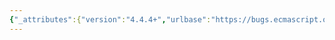 ```yaml
---
{"_attributes":{"version":"4.4.4+","urlbase":"https://bugs.ecmascript.org/","maintainer":"dherman@mozilla.com"},"bug":{"bug_id":1218,"creation_ts":"2013-01-26 11:20:00 -0800","short_desc":"Typo: 8.1.6.2 2nd paragraph \"invoke\" should be \"invoked\"","delta_ts":"2013-03-08 14:44:15 -0800","product":"Draft for 6th Edition","component":"editorial issue","version":"Rev 13: December 21, 2012 Draft","rep_platform":"All","op_sys":"All","bug_status":"RESOLVED","resolution":"FIXED","priority":"Normal","bug_severity":"enhancement","everconfirmed":true,"reporter":{"uid":"erights","name":"Mark Miller"},"assigned_to":{"uid":"allen","name":"Allen Wirfs-Brock"},"cc":"erights","long_desc":[{"commentid":3148,"comment_count":0,"who":{"uid":"erights","name":"Mark Miller"},"bug_when":"2013-01-26 11:20:16 -0800"},{"commentid":3218,"comment_count":1,"who":{"uid":"allen","name":"Allen Wirfs-Brock"},"bug_when":"2013-02-25 15:26:28 -0800","thetext":"fixed in rev 14 editor's draft"},{"commentid":3333,"comment_count":2,"who":{"uid":"allen","name":"Allen Wirfs-Brock"},"bug_when":"2013-03-08 14:44:15 -0800","thetext":"in Rev 14 draft"}]}}
---
```

